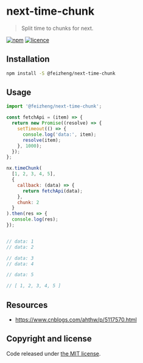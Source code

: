 # next-time-chunk
> Split time to chunks for next.

[![npm][npm-image]][npm-url]
[![licence][licence-image]][license-url]


## Installation
```bash
npm install -S @feizheng/next-time-chunk
```

## Usage
```js
import '@feizheng/next-time-chunk';

const fetchApi = (item) => {
  return new Promise((resolve) => {
    setTimeout(() => {
      console.log('data:', item);
      resolve(item);
    }, 1000);
  });
};

nx.timeChunk(
  [1, 2, 3, 4, 5],
  {
    callback: (data) => {
      return fetchApi(data);
    },
    chunk: 2
  }
).then(res => {
  console.log(res);
});


// data: 1
// data: 2

// data: 3
// data: 4

// data: 5

// [ 1, 2, 3, 4, 5 ]
```

## Resources
- https://www.cnblogs.com/ahthw/p/5117570.html

## Copyright and license

Code released under [the MIT license](https://github.com/afeiship/next-time-chunk/blob/master/LICENSE.txt).

[npm-image]: https://img.shields.io/npm/v/rfs.svg
[npm-url]: https://img.shields.io/npm/v/@feizheng/next-time-chunk
[licence-image]: https://img.shields.io/npm/l/@feizheng/next-time-chunk
[license-url]: https://github.com/afeiship/next-time-chunk/blob/master/LICENSE.txt
